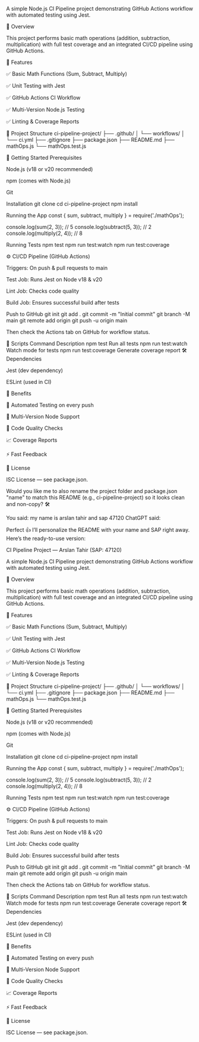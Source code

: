 A simple Node.js CI Pipeline project demonstrating GitHub Actions workflow with automated testing using Jest.

📌 Overview

This project performs basic math operations (addition, subtraction, multiplication) with full test coverage and an integrated CI/CD pipeline using GitHub Actions.

🧠 Features

✅ Basic Math Functions (Sum, Subtract, Multiply)

✅ Unit Testing with Jest

✅ GitHub Actions CI Workflow

✅ Multi-Version Node.js Testing

✅ Linting & Coverage Reports

📂 Project Structure
ci-pipeline-project/
├── .github/
│   └── workflows/
│       └── ci.yml
├── .gitignore
├── package.json
├── README.md
├── mathOps.js
└── mathOps.test.js

🚀 Getting Started
Prerequisites

Node.js (v18 or v20 recommended)

npm (comes with Node.js)

Git

Installation
git clone <your-repo-url>
cd ci-pipeline-project
npm install

Running the App
const { sum, subtract, multiply } = require('./mathOps');

console.log(sum(2, 3));        // 5
console.log(subtract(5, 3));   // 2
console.log(multiply(2, 4));   // 8

Running Tests
npm test
npm run test:watch
npm run test:coverage

⚙️ CI/CD Pipeline (GitHub Actions)

Triggers: On push & pull requests to main

Test Job: Runs Jest on Node v18 & v20

Lint Job: Checks code quality

Build Job: Ensures successful build after tests

Push to GitHub
git init
git add .
git commit -m "Initial commit"
git branch -M main
git remote add origin <your-repo-url>
git push -u origin main


Then check the Actions tab on GitHub for workflow status.

🧪 Scripts
Command	Description
npm test	Run all tests
npm run test:watch	Watch mode for tests
npm run test:coverage	Generate coverage report
🛠 Dependencies

Jest (dev dependency)

ESLint (used in CI)

📌 Benefits

🔄 Automated Testing on every push

🧪 Multi-Version Node Support

🧹 Code Quality Checks

📈 Coverage Reports

⚡ Fast Feedback

📝 License

ISC License — see package.json.

Would you like me to also rename the project folder and package.json "name" to match this README (e.g., ci-pipeline-project) so it looks clean and non-copy? 🛠

You said:
my name is arslan tahir and sap 47120 
ChatGPT said:

Perfect 👍 I’ll personalize the README with your name and SAP right away.
Here’s the ready-to-use version:

CI Pipeline Project — Arslan Tahir (SAP: 47120)

A simple Node.js CI Pipeline project demonstrating GitHub Actions workflow with automated testing using Jest.

📌 Overview

This project performs basic math operations (addition, subtraction, multiplication) with full test coverage and an integrated CI/CD pipeline using GitHub Actions.

🧠 Features

✅ Basic Math Functions (Sum, Subtract, Multiply)

✅ Unit Testing with Jest

✅ GitHub Actions CI Workflow

✅ Multi-Version Node.js Testing

✅ Linting & Coverage Reports

📂 Project Structure
ci-pipeline-project/
├── .github/
│   └── workflows/
│       └── ci.yml
├── .gitignore
├── package.json
├── README.md
├── mathOps.js
└── mathOps.test.js

🚀 Getting Started
Prerequisites

Node.js (v18 or v20 recommended)

npm (comes with Node.js)

Git

Installation
git clone <your-repo-url>
cd ci-pipeline-project
npm install

Running the App
const { sum, subtract, multiply } = require('./mathOps');

console.log(sum(2, 3));        // 5
console.log(subtract(5, 3));   // 2
console.log(multiply(2, 4));   // 8

Running Tests
npm test
npm run test:watch
npm run test:coverage

⚙️ CI/CD Pipeline (GitHub Actions)

Triggers: On push & pull requests to main

Test Job: Runs Jest on Node v18 & v20

Lint Job: Checks code quality

Build Job: Ensures successful build after tests

Push to GitHub
git init
git add .
git commit -m "Initial commit"
git branch -M main
git remote add origin <your-repo-url>
git push -u origin main


Then check the Actions tab on GitHub for workflow status.

🧪 Scripts
Command	Description
npm test	Run all tests
npm run test:watch	Watch mode for tests
npm run test:coverage	Generate coverage report
🛠 Dependencies

Jest (dev dependency)

ESLint (used in CI)

📌 Benefits

🔄 Automated Testing on every push

🧪 Multi-Version Node Support

🧹 Code Quality Checks

📈 Coverage Reports

⚡ Fast Feedback

📝 License

ISC License — see package.json.
